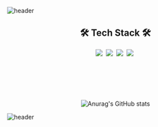 
<!--
**dipporee/dipporee** is a ✨ _special_ ✨ repository because its `README.md` (this file) appears on your GitHub profile.

Here are some ideas to get you started:

- 🔭 I’m currently working on ...
- 🌱 I’m currently learning ...
- 👯 I’m looking to collaborate on ...
- 🤔 I’m looking for help with ...
- 💬 Ask me about ...
- 📫 How to reach me: ...
- 😄 Pronouns: ...
- ⚡ Fun fact: ...
-->

![header](https://capsule-render.vercel.app/api?type=waving&height=200&text='ᗜ'&fontColor=CCE5FF&fontAlign=50&fontAlignY=50&color=0:CCFFCC,100:0080ff)

<div align="center">

<h2 align=“center”>🛠 Tech Stack 🛠</h2>
<img src="https://img.shields.io/badge/Java-007396?style=flat-square&logo=Java&logoColor=white"/>&nbsp 
<img src="https://img.shields.io/badge/Javascript-ffb13b?style=flat-square&logo=javascript&logoColor=white"/>&nbsp 
<img src="https://img.shields.io/badge/css-1572B6?style=flat-square&logo=css3&logoColor=white"/>&nbsp 
<img src="https://img.shields.io/badge/HTML-E34F26?style=flat-square&logo=HTML5&logoColor=white"/>&nbsp
</br>
</br>





</br>
</br>
</br>
</br>

![Anurag's GitHub stats](https://github-readme-stats.vercel.app/api?username=dipporee&show_icons=true&theme=merko)

</div>

![header](https://capsule-render.vercel.app/api?section=footer&type=waving&height=100&text=&fontColor=CCE5FF&fontAlign=80&fontAlignY=40&color=0:00FA9A,100:9400D3)

